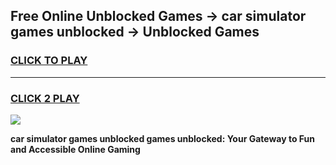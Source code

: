 
## Free Online Unblocked Games → car simulator games unblocked → Unblocked Games
<h3>
<a href="https://premium.freeplayer.one?title=car_simulator_games_unblocked&ref=21F">CLICK TO PLAY</a></h3>
<hr>

<h3>
<a href="https://premium.freeplayer.one?title=car_simulator_games_unblocked&ref=21F">CLICK 2 PLAY</a>
  
</h3>

<a href="https://premium.freeplayer.one?title=car_simulator_games_unblocked&ref=21F/"><img src="https://clearcache.store/games.png"></a>


**car simulator games unblocked games unblocked: Your Gateway to Fun and Accessible Online Gaming**
